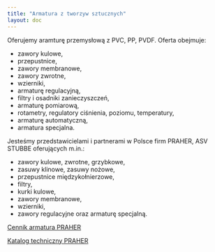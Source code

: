 ```yaml
---
title: "Armatura z tworzyw sztucznych"
layout: doc
---
```

Oferujemy aramturę przemysłową z PVC, PP, PVDF. Oferta obejmuje:

* zawory kulowe,
* przepustnice,
* zawory membranowe,
* zawory zwrotne,
* wzierniki,
* armaturę regulacyjną,
* filtry i osadniki zanieczyszczeń,
* armaturę pomiarową,
* rotametry, regulatory ciśnienia, poziomu, temperatury,
* armaturę automatyczną,
* armatura specjalna.

Jesteśmy przedstawicielami i partnerami w Polsce firm PRAHER, ASV STUBBE oferujących m.in.:

* zawory kulowe, zwrotne, grzybkowe,
* zasuwy klinowe, zasuwy nożowe,
* przepustnice międzykołnierzowe,
* filtry,
* kurki kulowe,
* zawory membranowe,
* wzierniki,
* zawory regulacyjne oraz armaturę specjalną.

[Cennik armatura PRAHER](https://s3-eu-west-1.amazonaws.com/andreas-biz-pl/documents/praher-cennik.pdf)

[Katalog techniczny PRAHER](https://s3-eu-west-1.amazonaws.com/andreas-biz-pl/documents/praher-katalog.pdf)